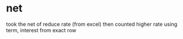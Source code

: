 # net
took the net of reduce rate (from excel) then counted higher rate using term, interest from exact row
